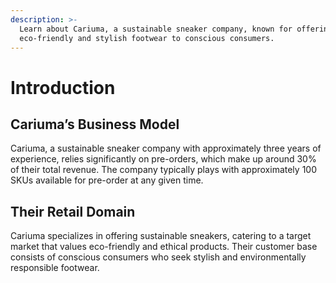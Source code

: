 ```yaml
---
description: >-
  Learn about Cariuma, a sustainable sneaker company, known for offering
  eco-friendly and stylish footwear to conscious consumers.
---
```


# Introduction

## Cariuma’s Business Model

Cariuma, a sustainable sneaker company with approximately three years of experience, relies significantly on pre-orders, which make up around 30% of their total revenue. The company typically plays with approximately 100 SKUs available for pre-order at any given time.

## Their Retail Domain

Cariuma specializes in offering sustainable sneakers, catering to a target market that values eco-friendly and ethical products. Their customer base consists of conscious consumers who seek stylish and environmentally responsible footwear.

